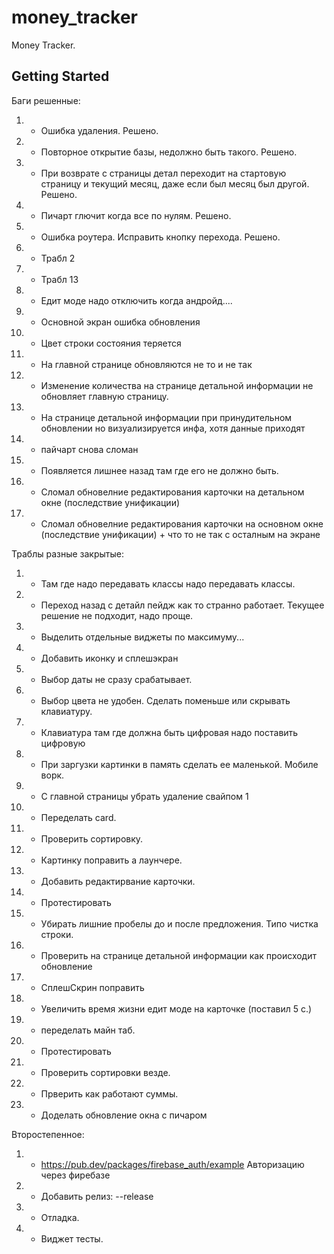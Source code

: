 # money_tracker

Money Tracker.

## Getting Started

Баги решенные:
1. + Ошибка удаления. Решено.
2. + Повторное открытие базы, недолжно быть такого. Решено.
3. + При возврате с страницы детал переходит на стартовую страницу и текущий месяц, даже если был месяц был другой. Решено.
4. + Пичарт глючит когда все по нулям. Решено.
5. + Ошибка роутера. Исправить кнопку перехода. Решено.
6. + Трабл 2
7. + Трабл 13
8. + Едит моде надо отключить когда андройд....
9. + Основной экран ошибка обновления
10. + Цвет строки состояния теряется
11. + На главной странице обновляются не то и не так
12. + Изменение количества на странице детальной информации не обновляет главную страницу.
13. + На странице детальной информации при принудительном обновлении но визуализируется инфа, хотя данные приходят
14. + пайчарт снова сломан
15. + Появляется лишнее назад там где его не должно быть.
16. + Сломал обновелние редактирования карточки на детальном окне (последствие унификации)
17. + Сломал обновелние редактирования карточки на основном окне (последствие унификации) + что то не так с осталным на экране

Траблы разные закрытые:
1.  + Там где надо передавать классы надо передавать классы.
2.  + Переход назад с детайл пейдж как то странно работает. Текущее решение не подходит, надо проще.
3.  + Выделить отдельные виджеты по максимуму...
4.  + Добавить иконку и сплешэкран
5.  + Выбор даты не сразу срабатывает.
6.  + Выбор цвета не удобен. Сделать поменьше или скрывать клавиатуру.
7.  + Клавиатура там где должна быть цифровая надо поставить цифровую
8.  + При заргузки картинки в память сделать ее маленькой. Мобиле ворк.
9.  + С главной страницы убрать удаление свайпом 1
10. + Переделать card.
11. + Проверить сортировку.
12. + Картинку поправить а лаунчере.
13. + Добавить редактирвание карточки.
14. + Протестировать
15. + Убирать лишние пробелы до и после предложения. Типо чистка строки.
16. + Проверить на странице детальной информации как происходит обновление
17. + СплешСкрин поправить
18. + Увеличить время жизни едит моде на карточке (поставил 5 с.)
19. + переделать майн таб.
20. + Протестировать
21. + Проверить сортировки везде.
22. + Прверить как работают суммы.
23. + Доделать обновление окна с пичаром

Второстепенное:
1. - https://pub.dev/packages/firebase_auth/example Авторизацию через фиребазе
2. + Добавить релиз: --release
3. + Отладка.
4. - Виджет тесты.
